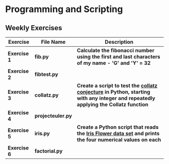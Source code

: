 # Programming and Scripting
## Weekly Exercises

Exercise|File Name|Description
--------|---------|-----------
**Exercise 1**|**fib.py**|**Calculate the fibonacci number using the first and last characters of my name - 'G' and 'Y' = 32**
**Exercise 2**|**fibtest.py**|
**Exercise 3**|**collatz.py**|**Create a script to test the [collatz conjecture](https://en.wikipedia.org/wiki/Collatz_conjecture) in Python, starting with any integer and repeatedly applying the Collatz function**
**Exercise 4**|**projecteuler.py**|
**Exercise 5**|**iris.py**|**Create a Python script that reads the [Iris Flower data set](https://en.wikipedia.org/wiki/Iris_flower_data_set) and prints the four numerical values on each**
**Exercise 6**|**factorial.py**|
